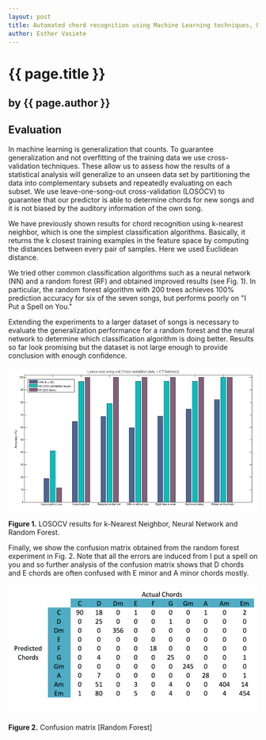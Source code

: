 ```yaml
---
layout: post
title: Automated chord recognition using Machine Learning techniques, Part 2
author: Esther Vasiete
---
```


# {{ page.title }} #

## by {{ page.author }} ##


## Evaluation ##

In machine learning is generalization that counts. To guarantee generalization and not overfitting of the training data we use cross-validation techniques. These allow us to assess how the results of a statistical analysis will generalize to an unseen data set by partitioning the data into complementary subsets and repeatedly evaluating on each subset. We use leave-one-song-out cross-validation (LOSOCV) to guarantee that our predictor is able to determine chords for new songs and it is not biased by the auditory information of the own song.

We have previously shown results for chord recognition using k-nearest neighbor, which is one the simplest classification algorithms. Basically, it returns the k closest training examples in the feature space by computing the distances between every pair of samples. Here we used Euclidean distance.

We tried other common classification algorithms such as a neural network (NN) and a random forest (RF) and obtained improved results (see Fig. 1). In particular, the random forest algorithm with 200 trees achieves 100% prediction accuracy for six of the seven songs, but performs poorly on "I Put a Spell on You."

Extending the experiments to a larger dataset of songs is necessary to evaluate the generalization performance for a random forest and the neural network to determine which classification algorithm is doing better. Results so far look promising but the dataset is not large enough to provide conclusion with enough confidence.

![](image04.png)

**Figure 1.** LOSOCV results for k-Nearest Neighbor, Neural Network and Random Forest.

Finally, we show the confusion matrix obtained from the random forest experiment in Fig. 2. Note that all the errors are induced from I put a spell on you and so further analysis of the confusion matrix shows that D chords and E chords are often confused with E minor and A minor chords mostly.

![](image05.png)

**Figure 2.** Confusion matrix [Random Forest]

